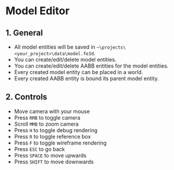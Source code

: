 # Model Editor

## 1. General

- All model entities will be saved in `~\projects\<your_project>\data\model.fe3d`.
- You can create/edit/delete model entities.
- You can create/edit/delete AABB entities for the model entities.
- Every created model entity can be placed in a world.
- Every created AABB entity is bound its parent model entity.

## 2. Controls

- Move camera with your mouse
- Press `RMB` to toggle camera
- Scroll `MMB` to zoom camera
- Press `H` to toggle debug rendering
- Press `R` to toggle reference box
- Press `F` to toggle wireframe rendering
- Press `ESC` to go back
- Press `SPACE` to move upwards
- Press `SHIFT` to move downwards
